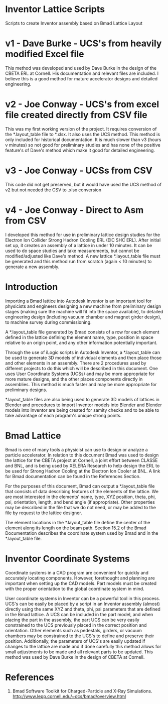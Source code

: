 # Inventor Lattice Scripts
 Scripts to create Inventor assembly based on Bmad Lattice Layout 

# v1 - Dave Burke - UCS's from heavily modified Excel file
 This method was developed and used by Dave Burke in the design of the CBETA ERL at Cornell. His documentation and relevant files are included. I believe this is a good method for mature accelerator designs and detailed engineering.

# v2 - Joe Conway - UCS's from excel file created directly from CSV file
 This was my first working version of the project. It requires conversion of the \*.layout_table file to \*.xlsx. It also uses the UCS method. This method is only included for historical documentation. It is much slower than v3 (hours v minutes) so not good for preliminary studies and has none of the positive feature's of Dave's method which make it good for detailed engineering.
 
 # v3 - Joe Conway - UCSs from CSV
 This code did not get preserved, but it would have used the UCS method of v2 but not needed the CSV to .xlsx conversion

# v4 - Joe Conway - Direct to Asm from CSV
 I developed this method for use in preliminary lattice design studies for the Electron Ion Collider Strong Hadron Cooling ERL (EIC SHC ERL).  After initial set up, it creates an assembly of a lattice in under 10 minutes.  It can be used to do space studies and take measurements, but cannot be modified/adjusted like Dave's method. A new lattice \*.layout_table file must be generated and this method run from scratch (again < 10 minutes) to generate a new assembly.

# Introduction
Importing a Bmad lattice into Autodesk Inventor is an important tool for physicists and engineers designing a new machine from preliminary design stages (making sure the machine will fit into the space available), to detailed engineering design (including vacuum chamber and magnet girder design), to machine survey during commissioning.

A \*.layout\_table file generated by Bmad consists of a row for each element defined in the lattice defining the element name, type, position in space relative to an origin point, and any other information potentially important.

Through the use of iLogic scripts in Autodesk Inventor, a \*.layout\_table can be used to generate 3D models of individual elements and then place those and other elements in an assembly. There are 2 procedures used by different projects to do this which will be described in this document.  One uses User Coordinate Systems (UCSs) and may be more appropriate for more mature designs, and the other places components directly in assemblies. This method is much faster and may be more appropriate for preliminary designs.

\*.layout\_table files are also being used to generate 3D models of lattices in Blender and procedures to import Inventor models into Blender and Blender models into Inventor are being created for samity checks and to be able to take advantage of each program's unique strong points.

# Bmad Lattice
Bmad is one of many tools a physicist can use to design or analyze a particle accelerator. In relation to this document Bmad was used to design the lattice for the CBETA project at Cornell, a joint effort between CLASSE and BNL, and is being used by XELERA Research to help design the ERL to be used for Strong Hadron Cooling at the Electron Ion Cooler at BNL. A link for Bmad documentation can be found in the References Section.

For the purposes of this document, Bmad can output a \*.layout\_table file that consists of data describing features of the elements of the lattice. We are most interested in the elements' name, type, XYZ position, theta, phi, psi, orientation, length, and bend angle (if appropriate).  Other properties may be described in the file that we do not need, or may be added to the file by request to the lattice designer.

The element locations in the \*.layout\_table file define the center of the element along its length on the beam path.  Section 15.2 of the Bmad Documentation describes the coordinate system used by Bmad and in the *.layout\_table file.

# Inventor Coordinate Systems
Coordinate systems in a CAD program are convenient for quickly and accurately locating components. However, forethought and planning are important when setting up the CAD models. Part models must be created with the proper orientation to the global coordinate system in mind. 

User coordinate systems in Inventor can be a powerful tool in this process.  UCS's can be easily be placed by a script in an Inventor assembly (almost) directly using the same XYZ and theta, phi, psi parameters that are defined in the Bmad lattice. A UCS can be included in the part model, and when placing the part in the assembly, the part UCS can be very easily constrained to the UCS previously placed in the correct position and orientation.  Other elements such as pedestals, girders, or vacuum chambers may be constrained to the UCS's to define and preserve their position. Additionally, the parameters of UCS's are easily updated if changes to the lattice are made and if done carefully this method allows for small adjustments to be made and all relevant parts to be updated.  This method was used by Dave Burke in the design of CBETA at Cornell.

# References
1. Bmad Software Toolkit for Charged-Particle and X-Ray Simulations. http://www.lepp.cornell.edu/~dcs/bmad/overview.html
